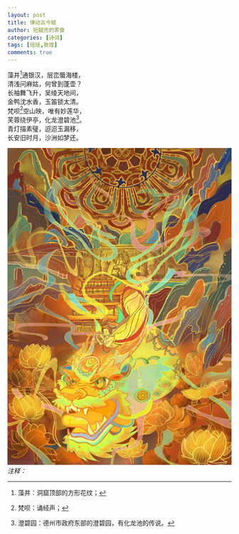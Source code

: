 ```yaml
---
layout: post
title: 律动古今赋 
author: 短腿兜的零食
categories: [诗词]
tags: [瑶瑶,敦煌]
comments: true
---
```

藻井[^fn1]通银汉，层峦蜃海楼，  
清浅问麻姑，何曾到蓬壶？  
长袖舞飞升，吴绫天地间，  
金鸭沈水香，玉笛锁太清。  
梵呗[^fn2]空山映，唯有妙莲华，  
芙蓉绕伊亭，化龙澄碧池[^fn3]。  
青灯描素璧，迢迢玉漏移，  
长安旧时月，沙洲如梦还。  

![律动古今](/assets/bella240306.jpg)
*注释：*  

[^fn1]: 藻井：洞窟顶部的方形花纹；
[^fn2]: 梵呗：诵经声；  
[^fn3]: 澄碧园：德州市政府东部的澄碧园，有化龙池的传说。